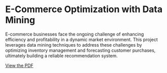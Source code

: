 # E-Commerce Optimization with Data Mining

E-commerce businesses face the ongoing challenge of enhancing efficiency and profitability in a dynamic market environment. This project leverages data mining techniques to address these challenges by optimizing inventory management and forecasting customer purchases, ultimately building a reliable recommendation system.

[View the PDF](https://github.com/yourusername/repository/blob/main/gjairath_optimizing_ecommerce.pdf)
